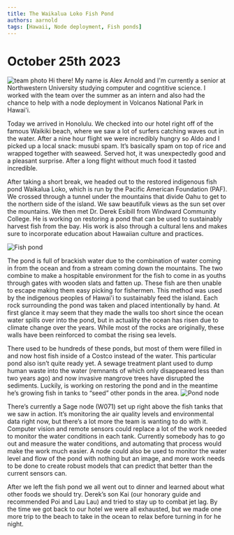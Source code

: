 ```yaml
---
title: The Waikalua Loko Fish Pond
authors: aarnold
tags: [Hawaii, Node deployment, Fish ponds]
---
```


# October 25th 2023
![team photo](./img/hawaii-october-2023/Group.jpg)
Hi there! My name is Alex Arnold and I'm currently a senior at Northwestern University studying computer and cogntitive science. I worked with the team over the summer as an intern and also had the chance to help with a node deployment in Volcanos National Park in Hawai'i.
<!--truncate-->
Today we arrived in Honolulu. We checked into our hotel right off of the famous Waikiki beach, where we saw a lot of surfers catching waves out in the water. After a nine hour flight we were incredibly hungry so Aldo and I picked up a local snack: musubi spam. It’s basically spam on top of rice and wrapped together with seaweed. Served hot, it was unexpectedly good and a pleasant surprise. After a long flight without much food it tasted incredible.

After taking a short break, we headed out to the restored indigenous fish pond Waikalua Loko, which is run by the Pacific American Foundation (PAF). We crossed through a tunnel under the mountains that divide Oahu to get to the northern side of the island. We saw beautifulk views as the sun set over the mountains. We then met Dr. Derek Esibill from Windward Community College. He is working on restoring a pond that can be used to sustainably harvest fish from the bay. His work is also through a cultural lens and makes sure to incorporate education about Hawaiian culture and practices.

![Fish pond](./img/hawaii-october-2023/fire.jpg)

The pond is full of brackish water due to the combination of water coming in from the ocean and from a stream coming down the mountains. The two combine to make a hospitable environment for the fish to come in as youths through gates with wooden slats and fatten up. These fish are then unable to escape making them easy picking for fishermen. This method was used by the indigenous peoples of Hawai'i to sustainably feed the island. Each rock surrounding the pond was taken and placed intentionally by hand. At first glance it may seem that they made the walls too short since the ocean water spills over into the pond, but in actuality the ocean has risen due to climate change over the years. While most of the rocks are originally, these walls have been reinforced to combat the rising sea levels.

There used to be hundreds of these ponds, but most of them were filled in and now host fish inside of a Costco instead of the water. This particular pond also isn’t quite ready yet. A sewage treatment plant used to dump human waste into the water (remnants of which only disappeared less than two years ago) and now invasive mangrove trees have disrupted the sediments. Luckily, is working on restoring the pond and in the meantime he’s growing fish in tanks to “seed” other ponds in the area.
![Pond node](./img/hawaii-october-2023/node.jpg)

There’s currently a Sage node (W071) set up right above the fish tanks that we saw in action. It’s monitoring the air quality levels and environmental data right now, but there’s a lot more the team is wanting to do with it. Computer vision and remote sensors could replace a lot of the work needed to monitor the water conditions in each tank. Currently somebody has to go out and measure the water conditions, and automating that process would make the work much easier. A node could also be used to monitor the water level and flow of the pond with nothing but an image, and more work needs to be done to create robust models that can predict that better than the current sensors can.

After we left the fish pond we all went out to dinner and learned about what other foods we should try. Derek’s son Kai (our honorary guide and recommended Poi and Lau Lau) and tried to stay up to combat jet lag. By the time we got back to our hotel we were all exhausted, but we made one more trip to the beach to take in the ocean to relax before turning in for he night.
